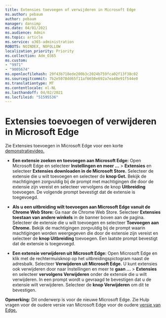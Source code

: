 ```yaml
---
title: Extensies toevoegen of verwijderen in Microsoft Edge
ms.author: pebaum
author: pebaum
manager: dansimp
ms.date: 04/01/2021
ms.audience: Admin
ms.topic: article
ms.service: o365-administration
ROBOTS: NOINDEX, NOFOLLOW
localization_priority: Priority
ms.collection: Adm_O365
ms.custom:
- "9971"
- "9005674"
ms.openlocfilehash: 29f43b718ede200b3c2024b759fca02f13f38c02
ms.sourcegitcommit: 7b2e5078dd65f11af6650e692a7ea48e91f544e0
ms.translationtype: MT
ms.contentlocale: nl-NL
ms.lasthandoff: 04/02/2021
ms.locfileid: "51595536"
---
```

# <a name="how-to-add-or-remove-extensions-in-microsoft-edge"></a>Extensies toevoegen of verwijderen in Microsoft Edge

Zie Extensies toevoegen in Microsoft Edge voor een korte [demonstratievideo.](https://support.microsoft.com/help/4027935/windows-10-add-or-remove-browser-extensions)

- **Een extensie zoeken en toevoegen aan Microsoft Edge:** Open Microsoft Edge en selecteer **Instellingen en meer ...**  >  **Extensies** en selecteer **Extensies downloaden in de Microsoft Store.** Selecteer de extensie die u wilt toevoegen en selecteer de **knop Get.** Bekijk de machtigingen zorgvuldig bij de prompt met machtigingen die door de extensie zijn vereist en selecteer vervolgens de knop **Uitbreiding** toevoegen. De volgende prompt bevestigt dat de extensie is toegevoegd.

- **Als u een uitbreiding wilt toevoegen aan Microsoft Edge vanuit de Chrome Web Store:** Ga naar de Chrome Web Store. Selecteer **Extensies toestaan van andere winkels** in de banner boven aan de pagina. Selecteer de extensie die u wilt toevoegen en selecteer **Toevoegen aan Chrome.** Bekijk de machtigingen zorgvuldig bij de prompt waarin machtigingen worden weergegeven die door de extensie zijn vereist en selecteer de **knop Uitbreiding** toevoegen. Een laatste prompt bevestigt dat de extensie is toegevoegd.

- **Een extensie verwijderen uit Microsoft Edge:** Open Microsoft Edge en klik met de rechtermuisknop op het uitbreidingspictogram naast de adresbalk. Selecteer **Verwijderen uit Microsoft Edge.** U kunt extensies ook verwijderen door naar Instellingen en meer te **gaan ...**  >  **Extensies** en selecteer **vervolgens Verwijderen** onder de extensie die u wilt verwijderen. In een prompt wordt u gevraagd te bevestigen dat u de extensie wilt verwijderen. Selecteer de **knop Verwijderen** om dit te bevestigen.

**Opmerking:** Dit onderwerp is voor de nieuwe Microsoft Edge. Zie Hulp vragen voor de oudere versie van Microsoft Edge voor de oudere [versie van Edge.](https://support.microsoft.com/hub/4522743/microsoft-edge-help)